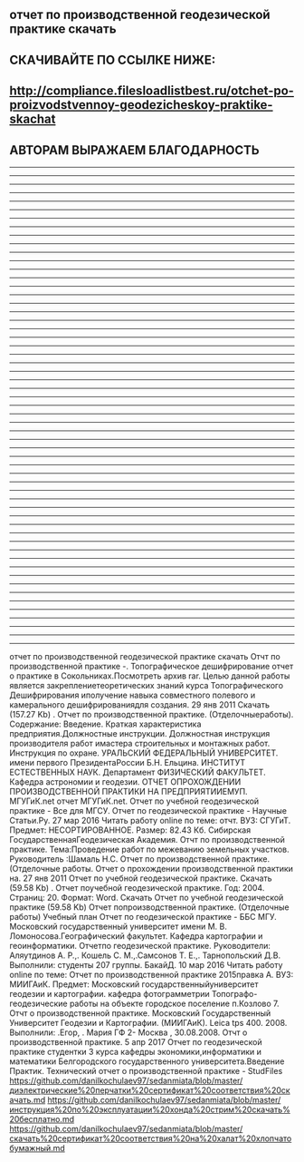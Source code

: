 отчет по производственной геодезической практике скачать
--------------------------------------------------
СКАЧИВАЙТЕ ПО ССЫЛКЕ НИЖЕ:
--------------------------------------------------
http://compliance.filesloadlistbest.ru/otchet-po-proizvodstvennoy-geodezicheskoy-praktike-skachat
--------------------------------------------------
АВТОРАМ ВЫРАЖАЕМ БЛАГОДАРНОСТЬ
--------------------------------------------------
--------------------------------------------------
--------------------------------------------------
--------------------------------------------------
--------------------------------------------------
--------------------------------------------------
--------------------------------------------------
--------------------------------------------------
--------------------------------------------------
--------------------------------------------------
--------------------------------------------------
--------------------------------------------------
--------------------------------------------------
--------------------------------------------------
--------------------------------------------------
--------------------------------------------------
--------------------------------------------------
--------------------------------------------------
--------------------------------------------------
--------------------------------------------------
--------------------------------------------------
--------------------------------------------------
--------------------------------------------------
--------------------------------------------------
--------------------------------------------------
--------------------------------------------------
--------------------------------------------------
--------------------------------------------------
--------------------------------------------------
--------------------------------------------------
--------------------------------------------------
--------------------------------------------------
--------------------------------------------------
--------------------------------------------------
--------------------------------------------------
--------------------------------------------------
--------------------------------------------------
--------------------------------------------------
--------------------------------------------------
--------------------------------------------------
--------------------------------------------------
--------------------------------------------------
--------------------------------------------------
--------------------------------------------------
--------------------------------------------------
--------------------------------------------------
--------------------------------------------------
--------------------------------------------------
--------------------------------------------------
--------------------------------------------------
--------------------------------------------------
--------------------------------------------------
--------------------------------------------------
--------------------------------------------------
--------------------------------------------------
--------------------------------------------------
--------------------------------------------------
--------------------------------------------------
отчет по производственной геодезической практике скачать Отчт по производственной практике -. Топографическое дешифрирование  отчет о практике в Сокольниках.Посмотреть архив rar. Целью данной работы является закреплениетеоретических знаний курса Топографического Дешифрирования иполучение навыка совместного полевого и камерального дешифрированиядля создания. 29 янв 2011  Скачать (157.27 Kb) . Отчет по производственной практике. (Отделочныеработы). Содержание: Введение. Краткая характеристика предприятия.Должностные инструкции. Должностная инструкция производителя работ имастера строительных и монтажных работ. Инструкция по охране. УРАЛЬСКИЙ ФЕДЕРАЛЬНЫЙ УНИВЕРСИТЕТ. имени первого ПрезидентаРоссии Б.Н. Ельцина. ИНСТИТУТ ЕСТЕСТВЕННЫХ НАУК. Департамент ФИЗИЧЕСКИЙ ФАКУЛЬТЕТ. Кафедра астрономии и геодезии. ОТЧЕТ ОПРОХОЖДЕНИИ ПРОИЗВОДСТВЕННОЙ ПРАКТИКИ НА ПРЕДПРИЯТИИЕМУП. МГУГиК.net отчет  МГУГиК.net. Отчет по учебной геодезической практике - Все для МГСУ. Отчет по геодезической практике - Научные Статьи.Ру. 27 мар 2016  Читать работу online по теме: отчт. ВУЗ: СГУГиТ. Предмет: НЕСОРТИРОВАННОЕ. Размер: 82.43 Кб.  Сибирская ГосударственнаяГеодезическая Академия. Отчт по производственной практике. Тема:Проведение работ по межеванию земельных участков. Руководитель :Шамаль Н.С. Отчет по производственной практике. (Отделочные работы. Отчет о прохождении производственной практики на. 27 янв 2011  Отчет по учебной геодезической практике.   Скачать (59.58 Kb) . Отчет поучебной геодезической практике. Год: 2004. Страниц: 20. Формат: Word. Скачать Отчет по учебной геодезической практике (59.58 Kb)  Отчет попроизводственной практике. (Отделочные работы)  Учебный план
Отчет по геодезической практике - ББС МГУ. Московский государственный университет имени М. В. Ломоносова.Географический факультет. Кафедра картографии и геоинформатики. Отчетпо геодезической практике. Руководители: Аляутдинов А. Р.,. Кошель С. М.,.Самсонов Т. Е.,. Тарнопольский Д.В. Выполнили: студенты 207 группы. БакайД. 10 мар 2016  Читать работу online по теме: Отчет по производственной практике 2015правка А. ВУЗ: МИИГАиК. Предмет:  Московский государственныйуниверситет геодезии и картографии. кафедра фотограмметрии Топографо-геодезические работы на объекте городское поселение п.Козлово 7. Отчт о производственной практике. Московский Государственный Университет Геодезии и Картографии. (МИИГАиК). Leica tps 400. 2008. Выполнили: .Егор, . Мария ГФ 2- Москва , 30.08.2008. Отчт о производственной практике. 5 апр 2017  Отчет по геодезической практике студентки 3 курса кафедры экономики,информатики и математики Белгородского государственного университета.Введение Практик. Технический отчет о производственной практике - StudFiles
https://github.com/danilkochulaev97/sedanmiata/blob/master/диэлектрические%20перчатки%20сертификат%20соответствия%20скачать.md
https://github.com/danilkochulaev97/sedanmiata/blob/master/инструкция%20по%20эксплуатации%20хонда%20стрим%20скачать%20бесплатно.md
https://github.com/danilkochulaev97/sedanmiata/blob/master/скачать%20сертификат%20соответствия%20на%20халат%20хлопчатобумажный.md